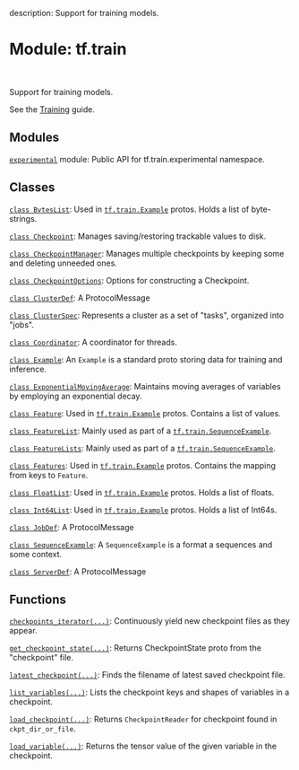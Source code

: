 description: Support for training models.

<div itemscope itemtype="http://developers.google.com/ReferenceObject">
<meta itemprop="name" content="tf.train" />
<meta itemprop="path" content="Stable" />
</div>

# Module: tf.train

<!-- Insert buttons and diff -->

<table class="tfo-notebook-buttons tfo-api nocontent" align="left">

</table>



Support for training models.


See the [Training](https://tensorflow.org/api_guides/python/train) guide.

## Modules

[`experimental`](../tf/train/experimental.md) module: Public API for tf.train.experimental namespace.

## Classes

[`class BytesList`](../tf/train/BytesList.md): Used in <a href="../tf/train/Example.md"><code>tf.train.Example</code></a> protos. Holds a list of byte-strings.

[`class Checkpoint`](../tf/train/Checkpoint.md): Manages saving/restoring trackable values to disk.

[`class CheckpointManager`](../tf/train/CheckpointManager.md): Manages multiple checkpoints by keeping some and deleting unneeded ones.

[`class CheckpointOptions`](../tf/train/CheckpointOptions.md): Options for constructing a Checkpoint.

[`class ClusterDef`](../tf/train/ClusterDef.md): A ProtocolMessage

[`class ClusterSpec`](../tf/train/ClusterSpec.md): Represents a cluster as a set of "tasks", organized into "jobs".

[`class Coordinator`](../tf/train/Coordinator.md): A coordinator for threads.

[`class Example`](../tf/train/Example.md): An `Example` is a standard proto storing data for training and inference.

[`class ExponentialMovingAverage`](../tf/train/ExponentialMovingAverage.md): Maintains moving averages of variables by employing an exponential decay.

[`class Feature`](../tf/train/Feature.md): Used in <a href="../tf/train/Example.md"><code>tf.train.Example</code></a> protos. Contains a list of values.

[`class FeatureList`](../tf/train/FeatureList.md): Mainly used as part of a <a href="../tf/train/SequenceExample.md"><code>tf.train.SequenceExample</code></a>.

[`class FeatureLists`](../tf/train/FeatureLists.md): Mainly used as part of a <a href="../tf/train/SequenceExample.md"><code>tf.train.SequenceExample</code></a>.

[`class Features`](../tf/train/Features.md): Used in <a href="../tf/train/Example.md"><code>tf.train.Example</code></a> protos. Contains the mapping from keys to `Feature`.

[`class FloatList`](../tf/train/FloatList.md): Used in <a href="../tf/train/Example.md"><code>tf.train.Example</code></a> protos. Holds a list of floats.

[`class Int64List`](../tf/train/Int64List.md): Used in <a href="../tf/train/Example.md"><code>tf.train.Example</code></a> protos. Holds a list of Int64s.

[`class JobDef`](../tf/train/JobDef.md): A ProtocolMessage

[`class SequenceExample`](../tf/train/SequenceExample.md): A `SequenceExample` is a format a sequences and some context.

[`class ServerDef`](../tf/train/ServerDef.md): A ProtocolMessage

## Functions

[`checkpoints_iterator(...)`](../tf/train/checkpoints_iterator.md): Continuously yield new checkpoint files as they appear.

[`get_checkpoint_state(...)`](../tf/train/get_checkpoint_state.md): Returns CheckpointState proto from the "checkpoint" file.

[`latest_checkpoint(...)`](../tf/train/latest_checkpoint.md): Finds the filename of latest saved checkpoint file.

[`list_variables(...)`](../tf/train/list_variables.md): Lists the checkpoint keys and shapes of variables in a checkpoint.

[`load_checkpoint(...)`](../tf/train/load_checkpoint.md): Returns `CheckpointReader` for checkpoint found in `ckpt_dir_or_file`.

[`load_variable(...)`](../tf/train/load_variable.md): Returns the tensor value of the given variable in the checkpoint.

